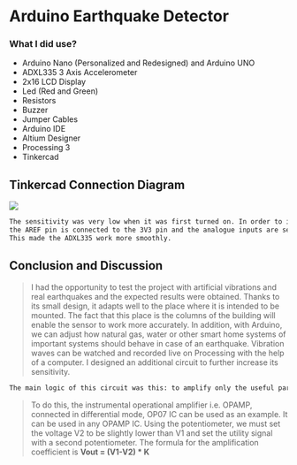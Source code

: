 # Arduino Earthquake Detector

### What I did use?
- Arduino Nano (Personalized and Redesigned) and Arduino UNO
- ADXL335 3 Axis Accelerometer
- 2x16 LCD Display
- Led (Red and Green)
- Resistors
- Buzzer
- Jumper Cables
- Arduino IDE
- Altium Designer
- Processing 3
- Tinkercad

## Tinkercad Connection Diagram
<img src="https://i.hizliresim.com/d03z1y0.JPG"/>

```Bash
The sensitivity was very low when it was first turned on. In order to increase its sensitivity, 
the AREF pin is connected to the 3V3 pin and the analogue inputs are set to 3.3V instead of 5V. 
This made the ADXL335 work more smoothly.
```
## Conclusion and Discussion
> I had the opportunity to test the project with artificial vibrations and real earthquakes and the expected results were obtained. Thanks to its small design, it adapts well to the place where it is intended to be mounted. The fact that this place is the columns of the building will enable the sensor to work more accurately. In addition, with Arduino, we can adjust how natural gas, water or other smart home systems of important systems should behave in case of an earthquake. Vibration waves can be watched and recorded live on Processing with the help of a computer.
> I designed an additional circuit to further increase its sensitivity.
```Bash
The main logic of this circuit was this: to amplify only the useful part of the signal without amplifying harmful noise.
```

>To do this, the instrumental operational amplifier i.e. OPAMP, connected in differential mode, OP07 IC can be used as an example. It can be used in any OPAMP IC. Using the potentiometer, we must set the voltage V2 to be slightly lower than V1 and set the utility signal with a second potentiometer.
>The formula for the amplification coefficient is 
                                    **Vout = (V1-V2) * K**
